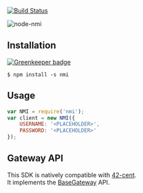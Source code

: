 [![Build Status](https://travis-ci.org/continuous-software/node-nmi.svg?branch=master)](https://travis-ci.org/continuous-software/node-nmi)

![node-nmi](http://www.pctechph.com/wp-content/uploads/2012/02/Network_Merchants.gif)

## Installation ##

[![Greenkeeper badge](https://badges.greenkeeper.io/continuous-software/node-nmi.svg)](https://greenkeeper.io/)

    $ npm install -s nmi

## Usage

```javascript
var NMI = require('nmi');
var client = new NMI({
    USERNAME: '<PLACEHOLDER>',
    PASSWORD: '<PLACEHOLDER>'
});
```

## Gateway API

This SDK is natively compatible with [42-cent](https://github.com/continuous-software/42-cent).  
It implements the [BaseGateway](https://github.com/continuous-software/42-cent-base) API.
